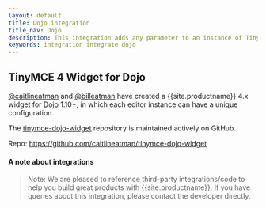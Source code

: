 ```yaml
---
layout: default
title: Dojo integration
title_nav: Dojo
description: This integration adds any parameter to an instance of TinyMCE 4 in Dojo.
keywords: integration integrate dojo
---
```


## TinyMCE 4 Widget for Dojo

[@caitlineatman](https://github.com/caitlineatman) and [@billeatman](https://github.com/billeatman) have created a {{site.productname}} 4.x widget for [Dojo](https://dojotoolkit.org/) 1.10+, in which each editor instance can have a unique configuration.

The  [tinymce-dojo-widget](https://github.com/caitlineatman/tinymce-dojo-widget) repository is maintained actively on GitHub.

Repo: https://github.com/caitlineatman/tinymce-dojo-widget

#### A note about integrations

> Note:  We are pleased to reference third-party integrations/code to help you build great products with {{site.productname}}. If you have queries about this integration, please contact the developer directly.
